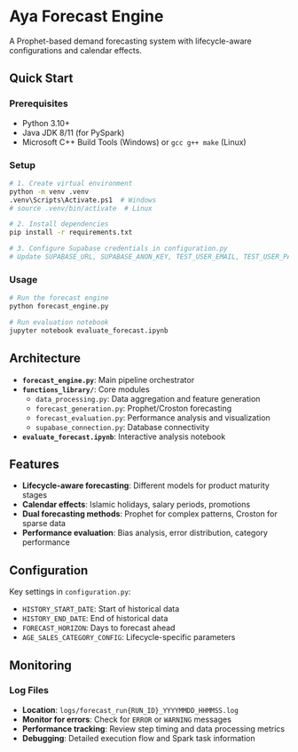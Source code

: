 # Aya Forecast Engine

A Prophet-based demand forecasting system with lifecycle-aware configurations and calendar effects.

## Quick Start

### Prerequisites
- Python 3.10+
- Java JDK 8/11 (for PySpark)
- Microsoft C++ Build Tools (Windows) or `gcc g++ make` (Linux)

### Setup
```bash
# 1. Create virtual environment
python -m venv .venv
.venv\Scripts\Activate.ps1  # Windows
# source .venv/bin/activate  # Linux

# 2. Install dependencies
pip install -r requirements.txt

# 3. Configure Supabase credentials in configuration.py
# Update SUPABASE_URL, SUPABASE_ANON_KEY, TEST_USER_EMAIL, TEST_USER_PASSWORD
```

### Usage
```bash
# Run the forecast engine
python forecast_engine.py

# Run evaluation notebook
jupyter notebook evaluate_forecast.ipynb
```

## Architecture

- **`forecast_engine.py`**: Main pipeline orchestrator
- **`functions_library/`**: Core modules
  - `data_processing.py`: Data aggregation and feature generation
  - `forecast_generation.py`: Prophet/Croston forecasting
  - `forecast_evaluation.py`: Performance analysis and visualization
  - `supabase_connection.py`: Database connectivity
- **`evaluate_forecast.ipynb`**: Interactive analysis notebook

## Features

- **Lifecycle-aware forecasting**: Different models for product maturity stages
- **Calendar effects**: Islamic holidays, salary periods, promotions
- **Dual forecasting methods**: Prophet for complex patterns, Croston for sparse data
- **Performance evaluation**: Bias analysis, error distribution, category performance

## Configuration

Key settings in `configuration.py`:
- `HISTORY_START_DATE`: Start of historical data
- `HISTORY_END_DATE`: End of historical data  
- `FORECAST_HORIZON`: Days to forecast ahead
- `AGE_SALES_CATEGORY_CONFIG`: Lifecycle-specific parameters

## Monitoring

### Log Files
- **Location**: `logs/forecast_run{RUN_ID}_YYYYMMDD_HHMMSS.log`
- **Monitor for errors**: Check for `ERROR` or `WARNING` messages
- **Performance tracking**: Review step timing and data processing metrics
- **Debugging**: Detailed execution flow and Spark task information

